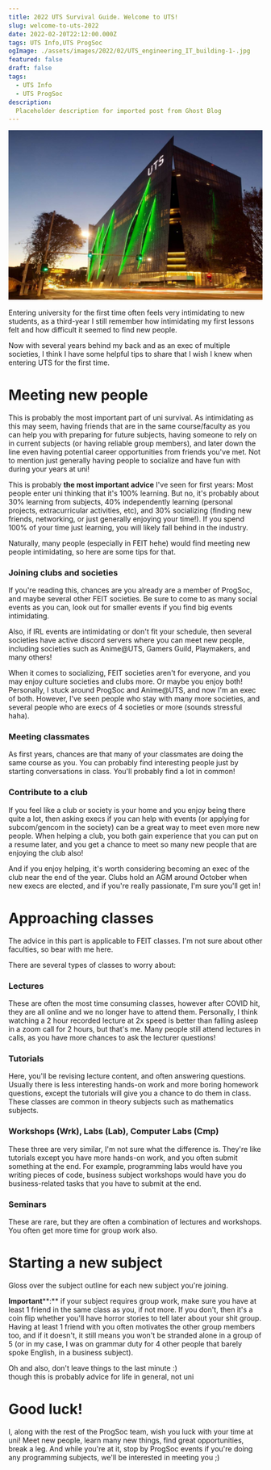 ```yaml
---
title: 2022 UTS Survival Guide. Welcome to UTS!
slug: welcome-to-uts-2022
date: 2022-02-20T22:12:00.000Z
tags: UTS Info,UTS ProgSoc
ogImage: ./assets/images/2022/02/UTS_engineering_IT_building-1-.jpg
featured: false
draft: false
tags:
  - UTS Info
  - UTS ProgSoc
description:
  Placeholder description for imported post from Ghost Blog 
---
```

![Featured Image](./assets/images/2022/02/UTS_engineering_IT_building-1-.jpg)

Entering university for the first time often feels very intimidating to new students, as a third-year I still remember how intimidating my first lessons felt and how difficult it seemed to find new people.

Now with several years behind my back and as an exec of multiple societies, I think I have some helpful tips to share that I wish I knew when entering UTS for the first time.

Meeting new people
==================

This is probably the most important part of uni survival. As intimidating as this may seem, having friends that are in the same course/faculty as you can help you with preparing for future subjects, having someone to rely on in current subjects (or having reliable group members), and later down the line even having potential career opportunities from friends you've met. Not to mention just generally having people to socialize and have fun with during your years at uni!

This is probably **the most important advice** I've seen for first years: Most people enter uni thinking that it's 100% learning. But no, it's probably about 30% learning from subjects, 40% independently learning (personal projects, extracurricular activities, etc), and 30% socializing (finding new friends, networking, or just generally enjoying your time!). If you spend 100% of your time just learning, you will likely fall behind in the industry.

Naturally, many people (especially in FEIT hehe) would find meeting new people intimidating, so here are some tips for that.

### Joining clubs and societies

If you're reading this, chances are you already are a member of ProgSoc, and maybe several other FEIT societies. Be sure to come to as many social events as you can, look out for smaller events if you find big events intimidating.

Also, if IRL events are intimidating or don't fit your schedule, then several societies have active discord servers where you can meet new people, including societies such as Anime@UTS, Gamers Guild, Playmakers, and many others!

When it comes to socializing, FEIT societies aren't for everyone, and you may enjoy culture societies and clubs more. Or maybe you enjoy both! Personally, I stuck around ProgSoc and Anime@UTS, and now I'm an exec of both. However, I've seen people who stay with many more societies, and several people who are execs of 4 societies or more (sounds stressful haha).

### Meeting classmates

As first years, chances are that many of your classmates are doing the same course as you. You can probably find interesting people just by starting conversations in class. You'll probably find a lot in common!

### Contribute to a club

If you feel like a club or society is your home and you enjoy being there quite a lot, then asking execs if you can help with events (or applying for subcom/gencom in the society) can be a great way to meet even more new people. When helping a club, you both gain experience that you can put on a resume later, and you get a chance to meet so many new people that are enjoying the club also!

And if you enjoy helping, it's worth considering becoming an exec of the club near the end of the year. Clubs hold an AGM around October when new execs are elected, and if you're really passionate, I'm sure you'll get in!

Approaching classes
===================

The advice in this part is applicable to FEIT classes. I'm not sure about other faculties, so bear with me here.

There are several types of classes to worry about:

### Lectures

These are often the most time consuming classes, however after COVID hit, they are all online and we no longer have to attend them. Personally, I think watching a 2 hour recorded lecture at 2x speed is better than falling asleep in a zoom call for 2 hours, but that's me. Many people still attend lectures in calls, as you have more chances to ask the lecturer questions!

### Tutorials

Here, you'll be revising lecture content, and often answering questions. Usually there is less interesting hands-on work and more boring homework questions, except the tutorials will give you a chance to do them in class. These classes are common in theory subjects such as mathematics subjects.

### Workshops (Wrk), Labs (Lab), Computer Labs (Cmp)

These three are very similar, I'm not sure what the difference is. They're like tutorials except you have more hands-on work, and you often submit something at the end. For example, programming labs would have you writing pieces of code, business subject workshops would have you do business-related tasks that you have to submit at the end.

### Seminars

These are rare, but they are often a combination of lectures and workshops. You often get more time for group work also.

Starting a new subject
======================

Gloss over the subject outline for each new subject you're joining.

**Important****:** if your subject requires group work, make sure you have at least 1 friend in the same class as you, if not more. If you don't, then it's a coin flip whether you'll have horror stories to tell later about your shit group. Having at least 1 friend with you often motivates the other group members too, and if it doesn't, it still means you won't be stranded alone in a group of 5 (or in my case, I was on grammar duty for 4 other people that barely spoke English, in a business subject).

Oh and also, don't leave things to the last minute :)  
though this is probably advice for life in general, not uni

Good luck!
==========

I, along with the rest of the ProgSoc team, wish you luck with your time at uni! Meet new people, learn many new things, find great opportunities, break a leg. And while you're at it, stop by ProgSoc events if you're doing any programming subjects, we'll be interested in meeting you ;)
